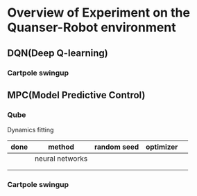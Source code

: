 # Overview of Experiment on the Quanser-Robot environment

## DQN(Deep Q-learning)

### Cartpole swingup





## MPC(Model Predictive Control)

### Qube
Dynamics fitting

| done |  method  | random seed | optimizer |   |
|------|----------|-------------|-----------|--:|
|      | neural networks         |             |           |   |
|      |          |             |           |   |
|      |          |             |           |   |



### Cartpole swingup
